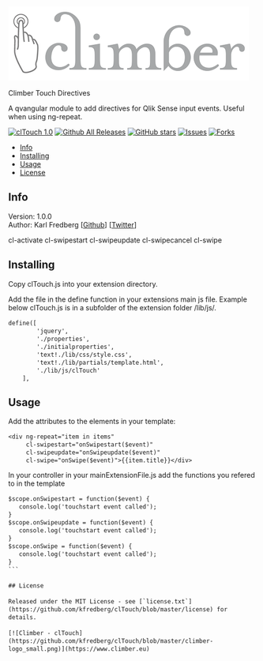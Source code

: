 [![Climber - clTouch](https://github.com/kfredberg/clTouch/blob/master/cl-touch_large.png)](https://www.climber.eu)

Climber Touch Directives

A qvangular module to add directives for Qlik Sense input events. Useful when using ng-repeat.

[![clTouch 1.0](https://img.shields.io/badge/clTouch-1.0-brightgreen.svg?style=flat)](https://github.com/KFredberg/clTouch)
[![Github All Releases](https://img.shields.io/github/downloads/KFredberg/clTouch/total.svg?maxAge=2592000)](https://github.com/KFredberg/clTouch)
[![GitHub stars](https://img.shields.io/github/stars/KFredberg/clTouch.svg)](https://github.com/KFredberg/clTouch/stargazers)
[![Issues](https://img.shields.io/github/issues/KFredberg/clTouch.svg)](https://github.com/KFredberg/clTouch/issues)
[![Forks](https://img.shields.io/github/forks/KFredberg/clTouch.svg)](https://github.com/KFredberg/clTouch/network)


* [Info](#info)
* [Installing](#installingloading)
* [Usage](#usage)
* [License](#license)

## Info

Version: 1.0.0    
Author: Karl Fredberg [[Github](https://github.com/kfredberg)] [[Twitter](https://twitter.com/Controllanten)]  

cl-activate
cl-swipestart
cl-swipeupdate
cl-swipecancel
cl-swipe  

## Installing

Copy clTouch.js into your extension directory.

Add the file in the define function in your extensions main js file. Example below clTouch.js is in a subfolder of the extension folder /lib/js/.

```
define([
        'jquery',
        './properties',
        './initialproperties',
        'text!./lib/css/style.css',
        'text!./lib/partials/template.html',
        './lib/js/clTouch'
    ],
```

## Usage

Add the attributes to the elements in your template:
````
<div ng-repeat="item in items" 
	 cl-swipestart="onSwipestart($event)" 
	 cl-swipeupdate="onSwipeupdate($event)" 
	 cl-swipe="onSwipe($event)">{{item.title}}</div>
````
In your controller in your mainExtensionFile.js add the functions you refered to in the template

````
$scope.onSwipestart = function($event) {
   console.log('touchstart event called');
}
$scope.onSwipeupdate = function($event) {
   console.log('touchstart event called');
}
$scope.onSwipe = function($event) {
   console.log('touchstart event called');
}
```

## License

Released under the MIT License - see [`license.txt`](https://github.com/kfredberg/clTouch/blob/master/license) for details.

[![Climber - clTouch](https://github.com/kfredberg/clTouch/blob/master/climber-logo_small.png)](https://www.climber.eu)

